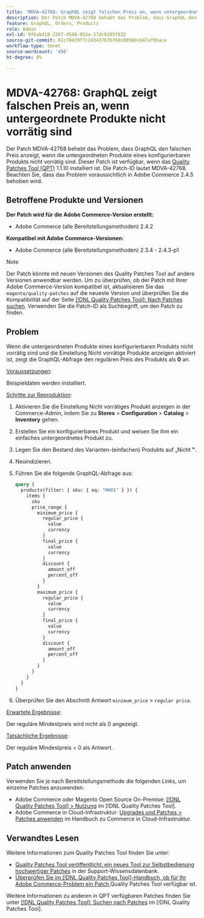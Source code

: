 ```yaml
---
title: 'MDVA-42768: GraphQL zeigt falschen Preis an, wenn untergeordnete Produkte nicht vorrätig sind'
description: Der Patch MDVA-42768 behebt das Problem, dass GraphQL den falschen Preis anzeigt, wenn die untergeordneten Produkte eines konfigurierbaren Produkts nicht vorrätig sind. Dieser Patch ist verfügbar, wenn das [Quality Patches Tool (QPT)](https://experienceleague.adobe.com/de/docs/commerce-knowledge-base/kb/announcements/commerce-announcements/magento-quality-patches-released-new-tool-to-self-serve-quality-patches) 1.1.10 installiert ist. Die Patch-ID lautet MDVA-42768. Beachten Sie, dass das Problem voraussichtlich in Adobe Commerce 2.4.5 behoben wird.
feature: GraphQL, Orders, Products
role: Admin
exl-id: 9f6ab418-2267-4548-952a-17dc8295f632
source-git-commit: 81c78439f7c243437b7b76dc80560c847af95ace
workflow-type: tm+mt
source-wordcount: '456'
ht-degree: 0%

---
```


# MDVA-42768: GraphQL zeigt falschen Preis an, wenn untergeordnete Produkte nicht vorrätig sind

Der Patch MDVA-42768 behebt das Problem, dass GraphQL den falschen Preis anzeigt, wenn die untergeordneten Produkte eines konfigurierbaren Produkts nicht vorrätig sind. Dieser Patch ist verfügbar, wenn das [Quality Patches Tool (QPT)](https://experienceleague.adobe.com/de/docs/commerce-knowledge-base/kb/announcements/commerce-announcements/magento-quality-patches-released-new-tool-to-self-serve-quality-patches) 1.1.10 installiert ist. Die Patch-ID lautet MDVA-42768. Beachten Sie, dass das Problem voraussichtlich in Adobe Commerce 2.4.5 behoben wird.

## Betroffene Produkte und Versionen

**Der Patch wird für die Adobe Commerce-Version erstellt:**

* Adobe Commerce (alle Bereitstellungsmethoden) 2.4.2

**Kompatibel mit Adobe Commerce-Versionen:**

* Adobe Commerce (alle Bereitstellungsmethoden) 2.3.4 - 2.4.3-p1

>[!NOTE]
>
>Der Patch könnte mit neuen Versionen des Quality Patches Tool auf andere Versionen anwendbar werden. Um zu überprüfen, ob der Patch mit Ihrer Adobe Commerce-Version kompatibel ist, aktualisieren Sie das `magento/quality-patches` auf die neueste Version und überprüfen Sie die Kompatibilität auf der Seite [[!DNL Quality Patches Tool]: Nach Patches suchen](https://experienceleague.adobe.com/de/docs/commerce-knowledge-base/kb/announcements/commerce-announcements/magento-quality-patches-released-new-tool-to-self-serve-quality-patches). Verwenden Sie die Patch-ID als Suchbegriff, um den Patch zu finden.

## Problem

Wenn die untergeordneten Produkte eines konfigurierbaren Produkts nicht vorrätig sind und die Einstellung Nicht vorrätige Produkte anzeigen aktiviert ist, zeigt die GraphQL-Abfrage den regulären Preis des Produkts als **0** an.

<u>Voraussetzungen</u>:

Beispieldaten werden installiert.

<u>Schritte zur Reproduktion</u>:

1. Aktivieren Sie die Einstellung Nicht vorrätiges Produkt anzeigen in der Commerce-Admin, indem Sie zu **Stores** > **Configuration** > **Catalog** > **Inventory** gehen.
1. Erstellen Sie ein konfigurierbares Produkt und weisen Sie ihm ein einfaches untergeordnetes Produkt zu.
1. Legen Sie den Bestand des Varianten-(einfachen) Produkts auf „Nicht **&quot;**.
1. Neuindizieren.
1. Führen Sie die folgende GraphQL-Abfrage aus:

   ```GraphQL
   query {
     products(filter: { sku: { eq: "MH01" } }) {
       items {
         sku
         price_range {
           minimum_price {
             regular_price {
               value
               currency
             }
             final_price {
               value
               currency
             }
             discount {
               amount_off
               percent_off
             }
           }
           maximum_price {
             regular_price {
               value
               currency
             }
             final_price {
               value
               currency
             }
             discount {
               amount_off
               percent_off
             }
           }
         }
       }
     }
   }
   ```

1. Überprüfen Sie den Abschnitt Antwort `minimum_price` > `regular price`.

<u>Erwartete Ergebnisse</u>:

Der reguläre Mindestpreis wird nicht als 0 angezeigt.

<u>Tatsächliche Ergebnisse</u>:

Der reguläre Mindestpreis = 0 als Antwort.

## Patch anwenden

Verwenden Sie je nach Bereitstellungsmethode die folgenden Links, um einzelne Patches anzuwenden:

* Adobe Commerce oder Magento Open Source On-Premise: [[!DNL Quality Patches Tool] > Nutzung](/help/tools/quality-patches-tool/usage.md) im [!DNL Quality Patches Tool].
* Adobe Commerce in Cloud-Infrastruktur: [Upgrades und Patches > Patches anwenden](https://experienceleague.adobe.com/docs/commerce-cloud-service/user-guide/develop/upgrade/apply-patches.html?lang=de) im Handbuch zu Commerce in Cloud-Infrastruktur.

## Verwandtes Lesen

Weitere Informationen zum Quality Patches Tool finden Sie unter:

* [Quality Patches Tool veröffentlicht: ein neues Tool zur Selbstbedienung hochwertiger Patches](https://experienceleague.adobe.com/de/docs/commerce-knowledge-base/kb/announcements/commerce-announcements/magento-quality-patches-released-new-tool-to-self-serve-quality-patches) in der Support-Wissensdatenbank.
* [Überprüfen Sie im [!DNL Quality Patches Tool]-Handbuch, ob für Ihr Adobe Commerce-Problem ein Patch ](/help/tools/quality-patches-tool/patches-available-in-qpt/check-patch-for-magento-issue-with-magento-quality-patches.md) Quality Patches Tool verfügbar ist.

Weitere Informationen zu anderen in QPT verfügbaren Patches finden Sie unter [[!DNL Quality Patches Tool]: Suchen nach Patches](https://experienceleague.adobe.com/tools/commerce-quality-patches/index.html?lang=de) im [!DNL Quality Patches Tool].
